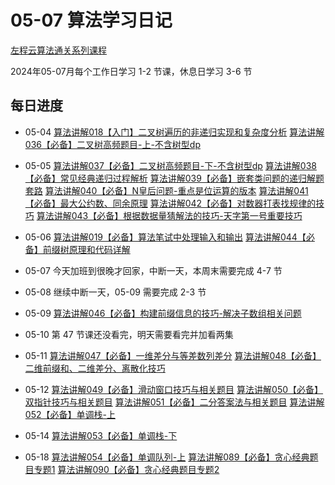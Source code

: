 # 05-07 算法学习日记

[左程云算法通关系列课程](https://space.bilibili.com/8888480/channel/seriesdetail?sid=3509640&ctype=0)

2024年05-07月每个工作日学习 1-2 节课，休息日学习 3-6 节

## 每日进度

- 05-04
[算法讲解018【入门】二叉树遍历的非递归实现和复杂度分析](https://www.bilibili.com/video/BV15P411t7e2?spm_id_from=333.880.my_history.page.click)
[算法讲解036【必备】二叉树高频题目-上-不含树型dp](https://www.bilibili.com/video/BV1Rp4y1g7ys?spm_id_from=333.880.my_history.page.click)

- 05-05
[算法讲解037【必备】二叉树高频题目-下-不含树型dp](https://www.bilibili.com/video/BV1194y16727?spm_id_from=333.880.my_history.page.click)
[算法讲解038【必备】常见经典递归过程解析](https://www.bilibili.com/video/BV19m4y1n7mo?spm_id_from=333.880.my_history.page.click)
[算法讲解039【必备】嵌套类问题的递归解题套路](https://www.bilibili.com/video/BV1JP411p7KG?spm_id_from=333.880.my_history.page.click)
[算法讲解040【必备】N皇后问题-重点是位运算的版本](https://www.bilibili.com/video/BV1gr4y1R79Z?spm_id_from=333.880.my_history.page.click)
[算法讲解041【必备】最大公约数、同余原理](https://www.bilibili.com/video/BV1Wu4y1i7m3?spm_id_from=333.880.my_history.page.click)
[算法讲解042【必备】对数器打表找规律的技巧](https://www.bilibili.com/video/BV11u4y1Q7FD?spm_id_from=333.880.my_history.page.click)
[算法讲解043【必备】根据数据量猜解法的技巧-天字第一号重要技巧](https://www.bilibili.com/video/BV1Cm4y1M72N?spm_id_from=333.880.my_history.page.click)

- 05-06
[算法讲解019【必备】算法笔试中处理输入和输出](https://www.bilibili.com/video/BV1sh4y1w7uv?spm_id_from=333.880.my_history.page.click)
[算法讲解044【必备】前缀树原理和代码详解](https://www.bilibili.com/video/BV1Yu4y1Q7vR?spm_id_from=333.880.my_history.page.click)

- 05-07
今天加班到很晚才回家，中断一天，本周末需要完成 4-7 节

- 05-08
继续中断一天，05-09 需要完成 2-3 节

- 05-09
[算法讲解046【必备】构建前缀信息的技巧-解决子数组相关问题](https://www.bilibili.com/video/BV1Sj411q7fi?spm_id_from=333.880.my_history.page.click)

- 05-10
第 47 节课还没看完，明天需要看完并加看两集

- 05-11
[算法讲解047【必备】一维差分与等差数列差分](https://www.bilibili.com/video/BV1Gp4y1E7Jp?spm_id_from=333.880.my_history.page.click)
[算法讲解048【必备】二维前缀和、二维差分、离散化技巧](https://www.bilibili.com/video/BV1Wz4y1K74C?spm_id_from=333.880.my_history.page.click)

- 05-12
[算法讲解049【必备】滑动窗口技巧与相关题目](https://www.bilibili.com/video/BV1DG411d7fh?spm_id_from=333.880.my_history.page.click)
[算法讲解050【必备】双指针技巧与相关题目](https://www.bilibili.com/video/BV1V841167Rg?spm_id_from=333.880.my_history.page.click)
[算法讲解051【必备】二分答案法与相关题目](https://www.bilibili.com/video/BV1Mh4y1P7qE?spm_id_from=333.880.my_history.page.click)
[算法讲解052【必备】单调栈-上](https://www.bilibili.com/video/BV1HH4y1X7T9?spm_id_from=333.880.my_history.page.click)

- 05-14
[算法讲解053【必备】单调栈-下](https://www.bilibili.com/video/BV1GH4y1D7TB?spm_id_from=333.880.my_history.page.click)

- 05-18
[算法讲解054【必备】单调队列-上](https://www.bilibili.com/video/BV11h4y1w7Bu?spm_id_from=333.880.my_history.page.click)
[算法讲解089【必备】贪心经典题目专题1](https://www.bilibili.com/video/BV1be41167yw?spm_id_from=333.880.my_history.page.click)
[算法讲解090【必备】贪心经典题目专题2](https://www.bilibili.com/video/BV1Rp4y1973N?spm_id_from=333.880.my_history.page.click)
